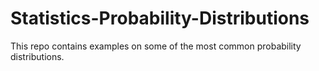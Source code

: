 # Statistics-Probability-Distributions
This repo contains examples on some of the most common probability distributions.
